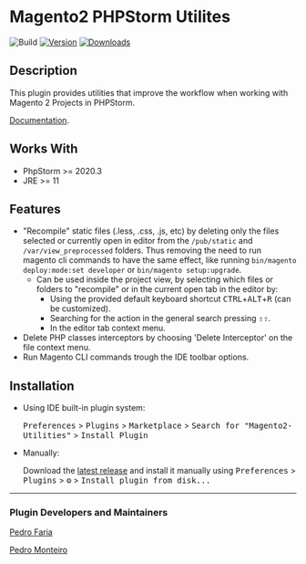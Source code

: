 # Magento2 PHPStorm Utilites

![Build](https://github.com/pepinmon/Magento2-Utilities/workflows/Release/badge.svg)
[![Version](https://img.shields.io/jetbrains/plugin/v/15972.svg)](https://plugins.jetbrains.com/plugin/15972)
[![Downloads](https://img.shields.io/jetbrains/plugin/d/15972.svg)](https://plugins.jetbrains.com/plugin/15972)

## Description

<!-- Plugin description -->
This plugin provides utilities that improve the workflow when working with Magento 2 Projects in PHPStorm.

[Documentation](https://github.com/pepinmon/Magento2-Utilities/blob/main/README.md).
<!-- Plugin description end -->

## Works With

- PhpStorm >= 2020.3
- JRE >= 11

## Features

- "Recompile" static files (.less, .css, .js, etc) by deleting only the files selected or currently open in editor from the `/pub/static` and `/var/view_preprocessed` folders. Thus removing the need to run magento cli commands to have the same effect, like running `bin/magento deploy:mode:set developer` or `bin/magento setup:upgrade`.
  - Can be used inside the project view, by selecting which files or folders to "recompile" or in the current open tab in the editor by:
    - Using the provided default keyboard shortcut <kbd>CTRL</kbd>+<kbd>ALT</kbd>+<kbd>R</kbd> (can be customized).
    - Searching for the action in the general search pressing <kbd>⇧</kbd><kbd>⇧</kbd>.
    - In the editor tab context menu.
- Delete PHP classes interceptors by choosing 'Delete Interceptor' on the file context menu.
- Run Magento CLI commands trough the IDE toolbar options.

## Installation

- Using IDE built-in plugin system:
  
  <kbd>Preferences</kbd> > <kbd>Plugins</kbd> > <kbd>Marketplace</kbd> > <kbd>Search for "Magento2-Utilities"</kbd> >
  <kbd>Install Plugin</kbd>
 
 
- Manually:
  
  Download the [latest release](https://github.com/pepinmon/Magento2-Utilities/releases/latest) and install it manually using
  <kbd>Preferences</kbd> > <kbd>Plugins</kbd> > <kbd>⚙️</kbd> > <kbd>Install plugin from disk...</kbd>
  
---

### Plugin Developers and Maintainers

[Pedro Faria](https://github.com/PedroFaria99)

[Pedro Monteiro](https://github.com/pedrofernando94)
